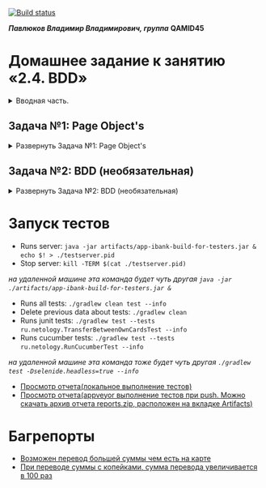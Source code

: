 [![Build status](https://ci.appveyor.com/api/projects/status/8vkai7it35li5m85?svg=true)](https://ci.appveyor.com/project/PavlyukovVladimir/pavlyukovvvqamid45autotestingbdd1)

***Павлюков Владимир Владимирович, группа*** **QAMID45**

# Домашнее задание к занятию «2.4. BDD»

<details><summary>Вводная часть.</summary>

В качестве результата пришлите ссылки на ваши GitHub-проекты в личном кабинете студента на
сайте [netology.ru](https://netology.ru).

Все задачи этого занятия нужно делать **в разных репозиториях**.

**Важно**: если у вас что-то не получилось, то оформляйте
issue [по установленным правилам](https://github.com/netology-code/aqa-homeworks/blob/master/report-requirements.md).

**Важно**: не делайте ДЗ всех занятий в одном репозитории. Иначе вам потом придётся достаточно сложно подключать системы
Continuous integration.

## Как сдавать задачи

1. Инициализируйте на своём компьютере пустой Git-репозиторий.
1. Добавьте в него готовый файл [.gitignore](https://github.com/netology-code/aqa-homeworks/blob/master/.gitignore).
1. Добавьте в этот же каталог код ваших автотестов.
1. Сделайте необходимые коммиты.
1. Добавьте в каталог `artifacts` целевой сервис (`app-ibank-build-for-testers.jar`).
1. Создайте публичный репозиторий на GitHub и свяжите свой локальный репозиторий с удалённым.
1. Сделайте пуш — удостоверьтесь, что ваш код появился на GitHub.
1. Удостоверьтесь, что в AppVeyor сборка выполняется: запускается тестируемый сервис и тесты. При отсутствии багов в
   сервисе сборка должна быть зелёной.
1. Поставьте бейджик сборки вашего проекта в файл README.md.
1. Ссылку на ваш проект отправьте в личном кабинете на сайте [netology.ru](https://netology.ru).
1. Задачи, отмеченные как необязательные, можно не сдавать, это не повлияет на получение зачёта.
1. Если вы обнаружили подозрительное поведение SUT, похожее на баг, создайте описание в issue на
   GitHub. [Придерживайтесь схемы при описании](https://github.com/netology-code/aqa-homeworks/blob/master/report-requirements.md).
1. Если в проекте реализован тест или тесты, направленные на поиск описанных в issues багов тестируемого сервиса, то
   такие тесты будут падать до исправления багов сервиса, сборка в AppVeyor будет красной.

## Настройка CI

Настройка CI осуществляется аналогично предыдущему заданию. Поскольку у вас и так специальная тестовая сборка, то ничего
в самом сервисе делать не нужно.

</details>

## Задача №1: Page Object's

<details><summary>Развернуть Задача №1: Page Object's</summary>

Вам необходимо добить тестирование функции перевода с карты на карту. Разработчики пока реализовали возможность перевода
только между своими картами, но уже хотят, чтобы вы всё протестировали.

Для этого они не поленились и захардкодили вам целого одного пользователя:

```
* login: 'vasya'
* password: 'qwerty123'
* verification code (hardcoded): '12345'
* cards:
    * first:
        * number: '5559 0000 0000 0001'
        * balance: 10 000 RUB
    * second:
        * number: '5559 0000 0000 0002'
        * balance: 10 000 RUB
```

После логина, который уже мы сделали на лекции, вы получите список карт:

![cards.png](artifacts%2Fimg%2Fcards.png)![](![cards.png](cards.png)pic/cards.png)

Нажав на кнопку «Пополнить», вы перейдёте на страницу перевода средств:

![transfer.png](artifacts%2Fimg%2Ftransfer.png)![](![transfer.png](transfer.png)pic/transfer.png)

При успешном переводе вы вернётесь назад на страницу со списком карт.

Это ключевой кейс, который нужно протестировать.

Нужно, чтобы вы через Page Object's добавили доменные методы:

* перевода с определённой карты на другую карту энной суммы,
* проверки баланса по карте со страницы списка карт.

**Вы можете познакомиться с некоторыми
подсказками [по реализации этой задачи](https://github.com/netology-code/aqa-homeworks/blob/master/bdd/balance.md)**.

P.S. Чтобы вам было не скучно, мы добавили порядком багов, поэтому как минимум один issue в GitHub у вас должен быть 😈

<details>
    <summary>Подсказка</summary>

    Обратите внимание на то, что ваши тесты должны проходить целиком, то есть весь набор тестов. Мы, как всегда, заложили там небольшую ловушку, чтобы вам не было скучно 😈
    
    Не закладывайтесь на то, что на картах для каждого теста всегда одна и та же фиксированная сумма, подумайте, как работать с SUT так, чтобы не приходилось её перезапускать для каждого теста.

</details>

</details>

## Задача №2: BDD (необязательная)

<details><summary>Развернуть Задача №2: BDD (необязательная)</summary>

Используя Page Object's из предыдущей задачи, на базе шаблона Cucumber с лекции реализуйте кастомные steps:
* когда пользователь переводит 5 000 рублей с карты с номером 5559 0000 0000 0002 на свою 1 карту с главной страницы,
* тогда баланс его 1 карты из списка на главной странице должен стать 15 000 рублей.

Тогда вместе с логином, который мы сделали на лекции, всё должно выглядеть вот так:

* пусть пользователь залогинен с именем «vasya» и паролем «qwerty123»,
* когда пользователь переводит 5 000 рублей с карты с номером 5559 0000 0000 0002 на свою 1 карту с главной страницы,
* тогда баланс его 1 карты из списка на главной странице должен стать 15 000 рублей.

</details>

# Запуск тестов

* Runs server: `java -jar artifacts/app-ibank-build-for-testers.jar & echo $! > ./testserver.pid`
* Stop server: `kill -TERM $(cat ./testserver.pid)`

_на удаленной машине эта команда будет чуть другая `java -jar ./artifacts/app-ibank-build-for-testers.jar &`_

* Runs all tests: `./gradlew clean test --info`
* Delete previous data about tests: `./gradlew clean`
* Runs junit tests: `./gradlew test --tests ru.netology.TransferBetweenOwnCardsTest --info`
* Runs cucumber tests: `./gradlew test --tests ru.netology.RunCucumberTest --info`

_на удаленной машине эта команда тоже будет чуть другая `./gradlew test -Dselenide.headless=true --info`_

* [Просмотр отчета(локальное выполнение тестов)](build/reports/tests/test/index.html)
* [Просмотр отчета(appveyor выполнение тестов при push. Можно скачать архив отчета reports.zip, расположен на вкладке Artifacts)](https://ci.appveyor.com/project/PavlyukovVladimir/pavlyukovvvqamid45autotestingselenide/history)

# Багрепорты

* [Возможен перевод большей суммы чем есть на карте](https://github.com/PavlyukovVladimir/PavlyukovVVQamid45AutotestingBDD1/issues/1)
* [При переводе суммы с копейками, сумма перевода увеличивается в 100 раз](https://github.com/PavlyukovVladimir/PavlyukovVVQamid45AutotestingBDD1/issues/2)
